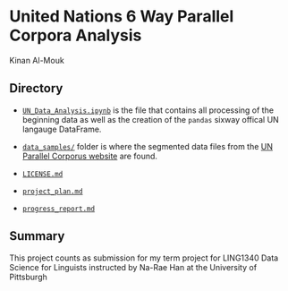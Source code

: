 # United Nations 6 Way Parallel Corpora Analysis 
Kinan Al-Mouk

## Directory
- [`UN_Data_Analysis.ipynb`](UN_Data_Analysis.ipynb) is the file that contains all processing of the beginning data as well as the creation of the `pandas` sixway offical UN langauge DataFrame.

- [`data_samples/`](data_samples/) folder is where the segmented data files from the [UN Parallel Corporus website](https://conferences.unite.un.org/uncorpus) are found.

- [`LICENSE.md`](LICENSE.md)

- [`project_plan.md`](project_plan.md)

- [`progress_report.md`](progress_report.md)





## Summary 
This project counts as submission for my term project for LING1340 Data Science for Linguists instructed by Na-Rae Han at the University of Pittsburgh


  
